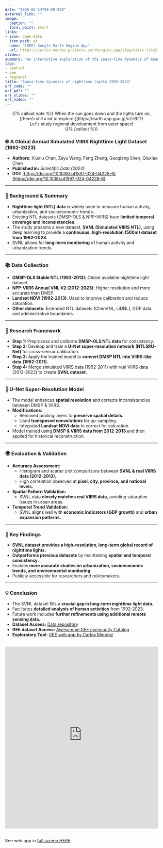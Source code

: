 ```yaml
---
date: "2025-03-14T00:00:00Z"
external_link: ""
image:
  caption: ""
  focal_point: Smart
links:
- icon: open-data
  icon_pack: ai
  name: "[GEE] Google Earth Engine App"
  url: https://carlos-mendez.projects.earthengine.app/view/viirs-like2-dynamics
slides:
summary: "An interactive exploration of the space-time dynamics of mean luminosity using the VIIRS-like data over the 1992-2023 period."
tags:
- spatial
- gee
- regional
title: "Space-time dynamics of nighttime lights 1992-2023"
url_code: ""
url_pdf: ""
url_slides: ""
url_video: ""
---
```


<style>
  .full-width-iframe {
    width: 100% !important;
    padding: 0 !important;
    margin: 0 !important;
  }

  .full-width-iframe iframe {
    display: block !important;
    width: 100% !important;
    height: 600px !important;
    border: none !important;
  }
</style>

<center>
{{% callout note %}}
When the sun goes down and the lights turn on, [there’s still a lot to explore.](https://earth.app.goo.gl/oZzBfT)
<br>
Let's study regional development from outer space!
<br>
{{% /callout %}}
</center>


### 🌐  A Global Annual Simulated VIIRS Nighttime Light Dataset (1992-2023)
- **Authors:** Xiuxiu Chen, Zeyu Wang, Feng Zhang, Guoqiang Shen, Qiuxiao Chen
- **Published in:** *Scientific Data (2024)*
- **DOI:** [https://doi.org/10.1038/s41597-024-04228-6](https://doi.org/10.1038/s41597-024-04228-6)

---

### 🔬 Background & Summary
- **Nighttime light (NTL) data** is widely used to measure human activity, urbanization, and socioeconomic trends.
- Existing NTL datasets (DMSP-OLS & NPP-VIIRS) have **limited temporal coverage and inconsistencies.**
- The study presents a new dataset, **SVNL (Simulated VIIRS NTL),** using deep learning to provide a **continuous, high-resolution (500m) dataset from 1992-2023.**
- SVNL allows for **long-term monitoring** of human activity and urbanization trends.

---

### 📚 Data Collection
- **DMSP-OLS Stable NTL (1992-2013)**: Oldest available nighttime light dataset.
- **NPP-VIIRS Annual VNL V2 (2012-2023)**: Higher resolution and more accurate than DMSP.
- **Landsat NDVI (1992-2013)**: Used to improve calibration and reduce saturation.
- **Other datasets:** Extended NTL datasets (ChenVNL, LiDNL), GDP data, and administrative boundaries.

---

### 🎯 Research Framework
- **Step 1:** Preprocess and calibrate **DMSP-OLS NTL data** for consistency.
- **Step 2:** Develop and train a **U-Net super-resolution network (NTLSRU-Net)** for cross-sensor calibration.
- **Step 3:** Apply the trained model to **convert DMSP NTL into VIIRS-like data (1992-2011).**
- **Step 4:** Merge simulated VIIRS data (1992-2011) with real VIIRS data (2012-2023) to create **SVNL dataset.**

---

### 🤖 U-Net Super-Resolution Model
- The model enhances **spatial resolution** and corrects inconsistencies between DMSP & VIIRS.
- **Modifications:**
  - Removed pooling layers to **preserve spatial details.**
  - Used **transposed convolutions** for up-sampling.
  - Integrated **Landsat NDVI data** to correct for saturation.
- Model trained using **DMSP & VIIRS data from 2012-2013** and then applied for historical reconstruction.

---

### 🌍 Evaluation & Validation
- **Accuracy Assessment:**
  - Histogram and scatter plot comparisons between **SVNL & real VIIRS data (2012-2013).**
  - High correlation observed at **pixel, city, province, and national levels.**
- **Spatial Pattern Validation:**
  - SVNL data **closely matches real VIIRS data**, avoiding saturation issues in urban areas.
- **Temporal Trend Validation:**
  - SVNL aligns well with **economic indicators (GDP growth)** and **urban expansion patterns.**

---

### 🔄 Key Findings
- **SVNL dataset provides a high-resolution, long-term global record of nighttime lights.**
- **Outperforms previous datasets** by maintaining **spatial and temporal consistency.**
- Enables **more accurate studies on urbanization, socioeconomic trends, and environmental monitoring.**
- Publicly accessible for researchers and policymakers.

---

### 💡 Conclusion
- The SVNL dataset fills a **crucial gap in long-term nighttime light data.**
- Facilitates **detailed analysis of human activities** from 1992-2023.
- Future work includes **further refinements using additional remote sensing data.**
- **Dataset Access:** [Data repository](https://doi.org/10.6084/m9.figshare.22262545.v8)
- **GEE dataset Access:** [Awesomme GEE community Catalog](https://gee-community-catalog.org/projects/srunet_npp_viirs_ntl/)
- **Exploratory Tool:** [GEE web app by Carlos Mendez](https://carlos-mendez.projects.earthengine.app/view/viirs-like2-dynamics) 


<br>

<div class="full-width-iframe">
  <iframe height="600" width="100%" frameborder="no" src="https://carlos-mendez.projects.earthengine.app/view/viirs-like2-dynamics?height=600"> </iframe>
</div>

<br>

See web app in [full screen HERE](https://carlos-mendez.projects.earthengine.app/view/viirs-like2-dynamics)



